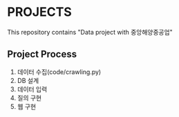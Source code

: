 # PROJECTS
This repository contains "Data project with 중앙해양중공업"

## Project Process
1. 데이터 수집(code/crawling.py)
2. DB 설계
3. 데이터 입력
4. 질의 구현
5. 웹 구현
